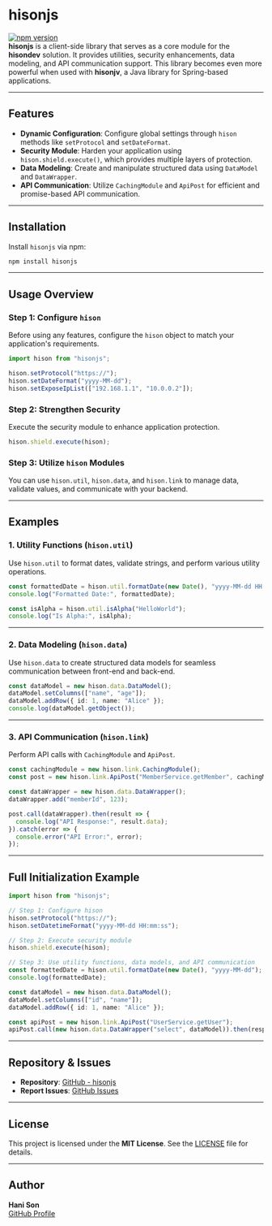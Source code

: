 # hisonjs

[![npm version](https://badge.fury.io/js/hisonjs.svg)](https://badge.fury.io/js/hisonjs)  
**hisonjs** is a client-side library that serves as a core module for the **hisondev** solution. It provides utilities, security enhancements, data modeling, and API communication support. This library becomes even more powerful when used with **hisonjv**, a Java library for Spring-based applications.

---

## Features
- **Dynamic Configuration**: Configure global settings through `hison` methods like `setProtocol` and `setDateFormat`.
- **Security Module**: Harden your application using `hison.shield.execute()`, which provides multiple layers of protection.
- **Data Modeling**: Create and manipulate structured data using `DataModel` and `DataWrapper`.
- **API Communication**: Utilize `CachingModule` and `ApiPost` for efficient and promise-based API communication.

---

## Installation

Install `hisonjs` via npm:

```bash
npm install hisonjs
```

---

## Usage Overview

### Step 1: Configure `hison`
Before using any features, configure the `hison` object to match your application's requirements.

```typescript
import hison from "hisonjs";

hison.setProtocol("https://");
hison.setDateFormat("yyyy-MM-dd");
hison.setExposeIpList(["192.168.1.1", "10.0.0.2"]);
```

### Step 2: Strengthen Security
Execute the security module to enhance application protection.

```typescript
hison.shield.execute(hison);
```

### Step 3: Utilize `hison` Modules
You can use `hison.util`, `hison.data`, and `hison.link` to manage data, validate values, and communicate with your backend.

---

## Examples

### 1. Utility Functions (`hison.util`)
Use `hison.util` to format dates, validate strings, and perform various utility operations.

```typescript
const formattedDate = hison.util.formatDate(new Date(), "yyyy-MM-dd HH:mm:ss");
console.log("Formatted Date:", formattedDate);

const isAlpha = hison.util.isAlpha("HelloWorld");
console.log("Is Alpha:", isAlpha);
```

---

### 2. Data Modeling (`hison.data`)
Use `hison.data` to create structured data models for seamless communication between front-end and back-end.

```typescript
const dataModel = new hison.data.DataModel();
dataModel.setColumns(["name", "age"]);
dataModel.addRow({ id: 1, name: "Alice" });
console.log(dataModel.getObject());
```

---

### 3. API Communication (`hison.link`)
Perform API calls with `CachingModule` and `ApiPost`.

```typescript
const cachingModule = new hison.link.CachingModule();
const post = new hison.link.ApiPost("MemberService.getMember", cachingModule);

const dataWrapper = new hison.data.DataWrapper();
dataWrapper.add("memberId", 123);

post.call(dataWrapper).then(result => {
  console.log("API Response:", result.data);
}).catch(error => {
  console.error("API Error:", error);
});
```

---

## Full Initialization Example

```typescript
import hison from "hisonjs";

// Step 1: Configure hison
hison.setProtocol("https://");
hison.setDatetimeFormat("yyyy-MM-dd HH:mm:ss");

// Step 2: Execute security module
hison.shield.execute(hison);

// Step 3: Use utility functions, data models, and API communication
const formattedDate = hison.util.formatDate(new Date(), "yyyy-MM-dd");
console.log(formattedDate);

const dataModel = new hison.data.DataModel();
dataModel.setColumns(["id", "name"]);
dataModel.addRow({ id: 1, name: "Alice" });

const apiPost = new hison.link.ApiPost("UserService.getUser");
apiPost.call(new hison.data.DataWrapper("select", dataModel)).then(response => console.log(response.data));
```

---

## Repository & Issues

- **Repository**: [GitHub - hisonjs](https://github.com/hisondev/hisonjs)  
- **Report Issues**: [GitHub Issues](https://github.com/hisondev/hisonjs/issues)

---

## License

This project is licensed under the **MIT License**. See the [LICENSE](LICENSE) file for details.

---

## Author

**Hani Son**  
[GitHub Profile](https://github.com/hisondev)